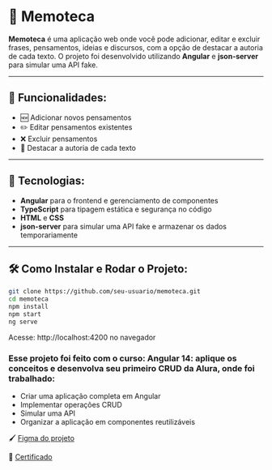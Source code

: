 # 📝 Memoteca

**Memoteca** é uma aplicação web onde você pode adicionar, editar e excluir frases, pensamentos, ideias e discursos, com a opção de destacar a autoria de cada texto. O projeto foi desenvolvido utilizando **Angular** e **json-server** para simular uma API fake.

---

## 🌟 Funcionalidades:

- 🆕 Adicionar novos pensamentos
- ✏️ Editar pensamentos existentes
- ❌ Excluir pensamentos
- 👤 Destacar a autoria de cada texto

---

## 🚀 Tecnologias:

- **Angular** para o frontend e gerenciamento de componentes
- **TypeScript** para tipagem estática e segurança no código
- **HTML** e **CSS** 
- **json-server** para simular uma API fake e armazenar os dados temporariamente

---


## 🛠 Como Instalar e Rodar o Projeto:

```bash
git clone https://github.com/seu-usuario/memoteca.git
cd memoteca
npm install
npm start
ng serve
```
Acesse: http://localhost:4200 no navegador

### Esse projeto foi feito com o curso: **Angular 14: aplique os conceitos e desenvolva seu primeiro CRUD** da Alura, onde foi trabalhado:

- Criar uma aplicação completa em Angular
- Implementar operações CRUD
- Simular uma API
- Organizar a aplicação em componentes reutilizáveis
  
🖌️  [Figma do projeto](https://www.figma.com/community/file/1418670443401480388)

 📖 [Certificado](https://cursos.alura.com.br/user/be-srodrigues24/course/angular-explorando-framework/certificate)


